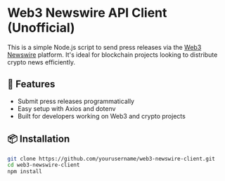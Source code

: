 # Web3 Newswire API Client (Unofficial)

This is a simple Node.js script to send press releases via the [Web3 Newswire](https://web3newswire.com) platform. It's ideal for blockchain projects looking to distribute crypto news efficiently.

## 🚀 Features

- Submit press releases programmatically
- Easy setup with Axios and dotenv
- Built for developers working on Web3 and crypto projects

## 📦 Installation

```bash
git clone https://github.com/yourusername/web3-newswire-client.git
cd web3-newswire-client
npm install
